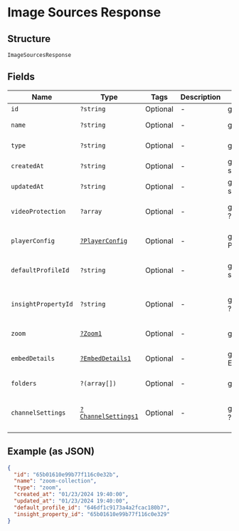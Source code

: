 
# Image Sources Response

## Structure

`ImageSourcesResponse`

## Fields

| Name | Type | Tags | Description | Getter | Setter |
|  --- | --- | --- | --- | --- | --- |
| `id` | `?string` | Optional | - | getId(): ?string | setId(?string id): void |
| `name` | `?string` | Optional | - | getName(): ?string | setName(?string name): void |
| `type` | `?string` | Optional | - | getType(): ?string | setType(?string type): void |
| `createdAt` | `?string` | Optional | - | getCreatedAt(): ?string | setCreatedAt(?string createdAt): void |
| `updatedAt` | `?string` | Optional | - | getUpdatedAt(): ?string | setUpdatedAt(?string updatedAt): void |
| `videoProtection` | `?array` | Optional | - | getVideoProtection(): ?array | setVideoProtection(?array videoProtection): void |
| `playerConfig` | [`?PlayerConfig`](../../doc/models/player-config.md) | Optional | - | getPlayerConfig(): ?PlayerConfig | setPlayerConfig(?PlayerConfig playerConfig): void |
| `defaultProfileId` | `?string` | Optional | - | getDefaultProfileId(): ?string | setDefaultProfileId(?string defaultProfileId): void |
| `insightPropertyId` | `?string` | Optional | - | getInsightPropertyId(): ?string | setInsightPropertyId(?string insightPropertyId): void |
| `zoom` | [`?Zoom1`](../../doc/models/zoom-1.md) | Optional | - | getZoom(): ?Zoom1 | setZoom(?Zoom1 zoom): void |
| `embedDetails` | [`?EmbedDetails1`](../../doc/models/embed-details-1.md) | Optional | - | getEmbedDetails(): ?EmbedDetails1 | setEmbedDetails(?EmbedDetails1 embedDetails): void |
| `folders` | `?(array[])` | Optional | - | getFolders(): ?array | setFolders(?array folders): void |
| `channelSettings` | [`?ChannelSettings1`](../../doc/models/channel-settings-1.md) | Optional | - | getChannelSettings(): ?ChannelSettings1 | setChannelSettings(?ChannelSettings1 channelSettings): void |

## Example (as JSON)

```json
{
  "id": "65b01610e99b77f116c0e32b",
  "name": "zoom-collection",
  "type": "zoom",
  "created_at": "01/23/2024 19:40:00",
  "updated_at": "01/23/2024 19:40:00",
  "default_profile_id": "646df1c9173a4a2fcac180b7",
  "insight_property_id": "65b01610e99b77f116c0e329"
}
```

